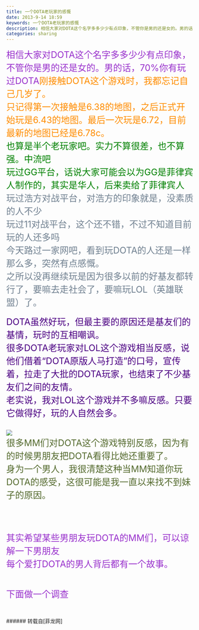 ```yaml
---
title: 一个DOTA老玩家的感慨
date: 2013-9-14 18:59
keywords: 一个DOTA老玩家的感慨
description: 相信大家对DOTA这个名字多多少少有点印象，不管你是男的还是女的。男的话，70%你有玩过DOTA刚接触DOTA这个游戏时，我都忘记自己几岁了。只记得第一次接触是6.38的地图，之后正式开始玩是6.43的地图。最后一次玩是6.72，目前最新的地图已经是6.78c。也算是半个老玩家吧。实力不算很差，也不算强。中流吧玩过GG平台，话说大家可能会以为GG是菲律宾人制作的，其实是华人，后来卖给了菲律宾人玩过浩方对战平台，对浩方的印象就是，没素质的人不少玩过11对战平台，这个还不错，不过不知道目前玩的人还多吗今天路过一家网吧，看到玩DOTA的人还是一样那么多，突然有点感慨。之所以没再继续玩是因为很多以前的好基友都转行了，要嘛去走社会了，要嘛玩LOL（英雄联盟）了。DOTA虽然好玩，但最主要的原因还是基友们的基情，玩时的互相嘲讽。很多DOTA老玩家对LOL这个游戏相当反感，说他们借着“DOTA原版人马打造”的口号，宣传着，拉走了大批的DOTA玩家，也结束了不少基友们之间的友情。老实说，我对LOL这个游戏并不多嘛反感。只要它做得好，玩的人自然会多。很多MM们对DOTA这个游戏特别反感，因为有的时候男朋友把DOTA看得比她还重要了。身为一个男人，我很清楚这种当MM知道你玩DOTA的感受，这很可能是我一直以来找不到妹子的原因。其实希望某些男朋友玩DOTA的MM们，可以谅解一下男朋友每个爱打DOTA的男人背后都有一个故事。下面做一个调查
categories: sharing
---
```

<td class="t_f" id="postmessage_49387"><font size="5"><font color="#9932cc">相信大家对DOTA这个名字多多少少有点印象，不管你是男的还是女的。男的话，70%你有玩过DOTA</font></font><font size="5"><font color="#ff8c00">刚接触DOTA这个游戏时，我都忘记自己几岁了。</font></font><br/>
<font size="5"><font color="#ff8c00">只记得第一次接触是6.38的地图，之后正式开始玩是6.43的地图。最后一次玩是6.72，目前最新的地图已经是6.78c。</font><br/>
<font color="#008000">也算是半个老玩家吧。实力不算很差，也不算强。中流吧<br/>
玩过GG平台，话说大家可能会以为GG是菲律宾人制作的，其实是华人，后来卖给了菲律宾人</font><br/>
<font color="#708090">玩过浩方对战平台，对浩方的印象就是，没素质的人不少<br/>
玩过11对战平台，这个还不错，不过不知道目前玩的人还多吗<br/>
</font></font><font size="5"><font color="#708090">今天路过一家网吧，看到玩DOTA的人还是一样那么多，突然有点感慨。</font></font><br/>
<font size="5"><font color="#708090">之所以没再继续玩是因为很多以前的好基友都转行了，要嘛去走社会了，要嘛玩LOL（英雄联盟）了。</font></font><br/>
<br/>
<font size="5"><font color="#4b0082">DOTA虽然好玩，但最主要的原因还是基友们的基情，玩时的互相嘲讽。</font></font><br/>
<font size="5"><font color="#4b0082">很多DOTA老玩家对LOL这个游戏相当反感，说他们借着“DOTA原版人马打造”的口号，宣传着，拉走了大批的DOTA玩家，也结束了不少基友们之间的友情。</font></font><br/>
<font size="5"><font color="#4b0082">老实说，我对LOL这个游戏并不多嘛反感。只要它做得好，玩的人自然会多。</font></font><br/>
<font size="5"><font color="#9932cc"><br/>
</font></font>

<img aid="19709" data-cf-modified-a9c759cf46b147ad8ba43204-="" file="data/attachment/forum/201309/14/185907ey2uwzv7wzk2qpyq.jpg.thumb.jpg" id="aimg_19709" inpost="1" onclick="" onmouseover="" src="http://www.flw.ph/data/attachment/forum/201309/14/185907ey2uwzv7wzk2qpyq.jpg" style="cursor:pointer" zoomfile="data/attachment/forum/201309/14/185907ey2uwzv7wzk2qpyq.jpg"/>


<br/>
<font size="5"><font color="#556b2f">很多MM们对DOTA这个游戏特别反感，因为有的时候男朋友把DOTA看得比她还重要了。</font></font><br/>
<font size="5"><font color="#556b2f">身为一个男人，我很清楚这种当MM知道你玩DOTA的感受，这很可能是我一直以来找不到妹子的原因。</font></font><br/>
<br/>
<br/>
<font size="5"><font color="#9932cc"><br/>
</font></font><br/>
<font size="5"><font color="#9932cc">其实希望某些男朋友玩DOTA的MM们，可以谅解一下男朋友</font></font><br/>
<font size="5"><font color="#9932cc">每个爱打DOTA的男人背后都有一个故事。</font></font><br/>
<font size="5"><font color="#9932cc"><br/>
</font></font><br/>
<font size="5"><font color="#9932cc">下面做一个调查</font></font><br/>
<font size="5"><font color="#9932cc"><br/>
</font></font><br/>
</td>
###### 转载自[菲龙网]